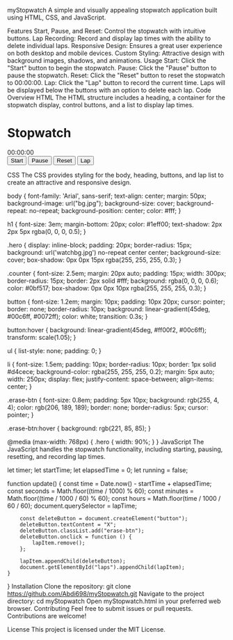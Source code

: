myStopwatch
A simple and visually appealing stopwatch application built using HTML, CSS, and JavaScript.

Features
Start, Pause, and Reset: Control the stopwatch with intuitive buttons.
Lap Recording: Record and display lap times with the ability to delete individual laps.
Responsive Design: Ensures a great user experience on both desktop and mobile devices.
Custom Styling: Attractive design with background images, shadows, and animations.
Usage
Start: Click the "Start" button to begin the stopwatch.
Pause: Click the "Pause" button to pause the stopwatch.
Reset: Click the "Reset" button to reset the stopwatch to 00:00:00.
Lap: Click the "Lap" button to record the current time. Laps will be displayed below the buttons with an option to delete each lap.
Code Overview
HTML
The HTML structure includes a heading, a container for the stopwatch display, control buttons, and a list to display lap times.

<!DOCTYPE html>
<html lang="en">
<head>
    <meta charset="UTF-8">
    <meta name="viewport" content="width=device-width, initial-scale=1.0">
    <title>Stopwatch</title>
    <link rel="stylesheet" href="styles.css">
</head>
<body>
    <h1>Stopwatch</h1>
    <div class="hero">
        <div class="counter">00:00:00</div>
        <button onclick="startStopwatch()">Start</button>
        <button onclick="pauseStopwatch()">Pause</button>
        <button onclick="resetStopwatch()">Reset</button>
        <button onclick="recordLap()">Lap</button>
    </div>
    <ul id="laps"></ul>
    <script src="script.js"></script>
</body>
</html>
CSS
The CSS provides styling for the body, heading, buttons, and lap list to create an attractive and responsive design.

body {
    font-family: 'Arial', sans-serif;
    text-align: center;
    margin: 50px;
    background-image: url("bg.jpg");
    background-size: cover;
    background-repeat: no-repeat;
    background-position: center;
    color: #fff;
}

h1 {
    font-size: 3em;
    margin-bottom: 20px;
    color: #1eff00;
    text-shadow: 2px 2px 5px rgba(0, 0, 0, 0.5);
}

.hero {
    display: inline-block;
    padding: 20px;
    border-radius: 15px;
    background: url('watchbg.jpg') no-repeat center center;
    background-size: cover;
    box-shadow: 0px 0px 15px rgba(255, 255, 255, 0.3);
}

.counter {
    font-size: 2.5em;
    margin: 20px auto;
    padding: 15px;
    width: 300px;
    border-radius: 15px;
    border: 2px solid #fff;
    background: rgba(0, 0, 0, 0.6);
    color: #0bf517;
    box-shadow: 0px 0px 10px rgba(255, 255, 255, 0.3);
}

button {
    font-size: 1.2em;
    margin: 10px;
    padding: 10px 20px;
    cursor: pointer;
    border: none;
    border-radius: 10px;
    background: linear-gradient(45deg, #00c6ff, #0072ff);
    color: white;
    transition: 0.3s;
}

button:hover {
    background: linear-gradient(45deg, #ff00f2, #00c6ff);
    transform: scale(1.05);
}

ul {
    list-style: none;
    padding: 0;
}

li {
    font-size: 1.5em;
    padding: 10px;
    border-radius: 10px;
    border: 1px solid #d4cece;
    background-color: rgba(255, 255, 255, 0.2);
    margin: 5px auto;
    width: 250px;
    display: flex;
    justify-content: space-between;
    align-items: center;
}

.erase-btn {
    font-size: 0.8em;
    padding: 5px 10px;
    background: rgb(255, 4, 4);
    color: rgb(206, 189, 189);
    border: none;
    border-radius: 5px;
    cursor: pointer;
}

.erase-btn:hover {
    background: rgb(221, 85, 85);
}

@media (max-width: 768px) {
    .hero {
        width: 90%;
    }
}
JavaScript
The JavaScript handles the stopwatch functionality, including starting, pausing, resetting, and recording lap times.

let timer;
let startTime;
let elapsedTime = 0;
let running = false;

function update() {
    const time = Date.now() - startTime + elapsedTime;
    const seconds = Math.floor((time / 1000) % 60);
    const minutes = Math.floor((time / 1000 / 60) % 60);
    const hours = Math.floor(time / 1000 / 60 / 60);
    document.querySelector = lapTime;

        const deleteButton = document.createElement("button");
        deleteButton.textContent = "X";
        deleteButton.classList.add("erase-btn");
        deleteButton.onclick = function () {
            lapItem.remove();
        };

        lapItem.appendChild(deleteButton);
        document.getElementById("laps").appendChild(lapItem);
    }
}
Installation
Clone the repository:
git clone https://github.com/Abdi698/myStopwatch.git
Navigate to the project directory:
cd myStopwatch
Open myStopwatch.html in your preferred web browser.
Contributing
Feel free to submit issues or pull requests. Contributions are welcome!

License
This project is licensed under the MIT License.
